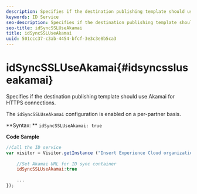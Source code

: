 ```yaml
---
description: Specifies if the destination publishing template should use Akamai for HTTPS connections.
keywords: ID Service
seo-description: Specifies if the destination publishing template should use Akamai for HTTPS connections.
seo-title: idSyncSSLUseAkamai
title: idSyncSSLUseAkamai
uuid: 501ccc37-c3ab-4454-bfcf-3e3c3e8b5ca3
---
```


# idSyncSSLUseAkamai{#idsyncssluseakamai}

Specifies if the destination publishing template should use Akamai for HTTPS connections.

 The `idSyncSSLUseAkamai` configuration is enabled on a per-partner basis.

**Syntax: ** `idSyncSSLUseAkamai: true`

**Code Sample** 

```js
//Call the ID service 
var visitor = Visitor.getInstance ("Insert Experience Cloud organization ID here",{ 
 
    //Set Akamai URL for ID sync container 
    idSyncSSLUseAkamai:true 
 
    ... 
});
```

